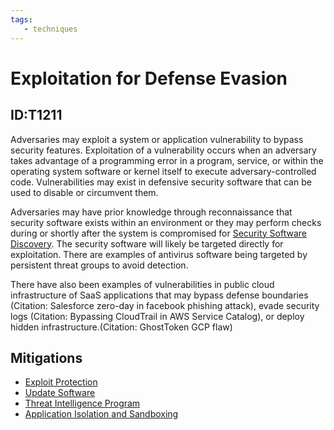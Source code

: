 ```yaml
---
tags:
   - techniques
---
```

# Exploitation for Defense Evasion
## ID:T1211
Adversaries may exploit a system or application vulnerability to bypass security features. Exploitation of a vulnerability occurs when an adversary takes advantage of a programming error in a program, service, or within the operating system software or kernel itself to execute adversary-controlled code. Vulnerabilities may exist in defensive security software that can be used to disable or circumvent them.

Adversaries may have prior knowledge through reconnaissance that security software exists within an environment or they may perform checks during or shortly after the system is compromised for [Security Software Discovery](techniques/T1518/001). The security software will likely be targeted directly for exploitation. There are examples of antivirus software being targeted by persistent threat groups to avoid detection.

There have also been examples of vulnerabilities in public cloud infrastructure of SaaS applications that may bypass defense boundaries (Citation: Salesforce zero-day in facebook phishing attack), evade security logs (Citation: Bypassing CloudTrail in AWS Service Catalog), or deploy hidden infrastructure.(Citation: GhostToken GCP flaw)
## Mitigations
* [Exploit Protection](mitigations/M1050)
* [Update Software](mitigations/M1051)
* [Threat Intelligence Program](mitigations/M1019)
* [Application Isolation and Sandboxing](mitigations/M1048)
